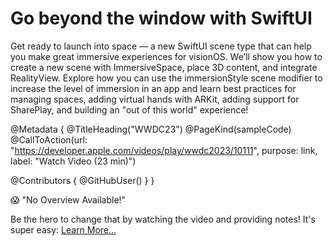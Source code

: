 # Go beyond the window with SwiftUI

Get ready to launch into space — a new SwiftUI scene type that can help you make great immersive experiences for visionOS. We’ll show you how to create a new scene with ImmersiveSpace, place 3D content, and integrate RealityView. Explore how you can use the immersionStyle scene modifier to increase the level of immersion in an app and learn best practices for managing spaces, adding virtual hands with ARKit, adding support for SharePlay, and building an "out of this world" experience!

@Metadata {
   @TitleHeading("WWDC23")
   @PageKind(sampleCode)
   @CallToAction(url: "https://developer.apple.com/videos/play/wwdc2023/10111", purpose: link, label: "Watch Video (23 min)")

   @Contributors {
      @GitHubUser(<replace this with your GitHub handle>)
   }
}

😱 "No Overview Available!"

Be the hero to change that by watching the video and providing notes! It's super easy:
 [Learn More…](https://wwdcnotes.com/documentation/wwdcnotes/contributing)
